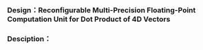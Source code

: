 ### Design：Reconfigurable Multi-Precision Floating-Point Computation Unit for Dot Product of 4D Vectors

### Desciption：
